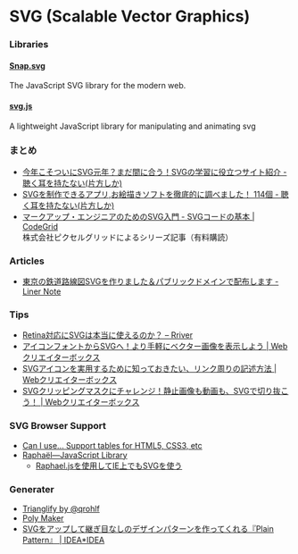 # SVG (Scalable Vector Graphics)


### Libraries

#### [Snap.svg](http://snapsvg.io/)
The JavaScript SVG library for the modern web.

#### [svg.js](http://www.svgjs.com/)
A lightweight JavaScript library for manipulating and animating svg


### まとめ

- [今年こそついにSVG元年？まだ間に合う！SVGの学習に役立つサイト紹介 - 聴く耳を持たない(片方しか)](http://d.hatena.ne.jp/rikuo/20131028)
- [SVGを制作できるアプリ,お絵描きソフトを徹底的に調べました！ 114個 - 聴く耳を持たない(片方しか)](http://d.hatena.ne.jp/rikuo/20140528)
- [マークアップ・エンジニアのためのSVG入門 - SVGコードの基本 | CodeGrid](https://app.codegrid.net/entry/svg-basic)  
  株式会社ピクセルグリッドによるシリーズ記事（有料購読）


### Articles

- [東京の鉄道路線図SVGを作りました＆パブリックドメインで配布します - Liner Note](http://note.openvista.jp/2014/svg-rail-map)


### Tips

- [Retina対応にSVGは本当に使えるのか？ – Rriver](http://parashuto.com/rriver/responsive-web/is-svg-good-for-high-res-screen-solutions)
- [アイコンフォントからSVGへ！より手軽にベクター画像を表示しよう | Webクリエイターボックス](http://www.webcreatorbox.com/tech/svg-vector/)
- [SVGアイコンを実用するために知っておきたい、リンク周りの記述方法 | Webクリエイターボックス](http://www.webcreatorbox.com/tech/svg-icon-link/)
- [SVGクリッピングマスクにチャレンジ！静止画像も動画も、SVGで切り抜こう！ | Webクリエイターボックス](http://www.webcreatorbox.com/tech/svg-mask/)


### SVG Browser Support

- [Can I use... Support tables for HTML5, CSS3, etc](http://caniuse.com/#cats=SVG)
- [Raphaël—JavaScript Library](http://raphaeljs.com/)
    - [Raphael.jsを使用してIE上でもSVGを使う](http://5for1.jp/archives/288)


### Generater

- [Trianglify by @qrohlf](http://qrohlf.com/trianglify/)
- [Poly Maker](http://lab.aerotwist.com/canvas/poly-maker/)
- [SVGをアップして継ぎ目なしのデザインパターンを作ってくれる『Plain Pattern』 | IDEA*IDEA](http://www.ideaxidea.com/archives/2014/09/plain_pattern.html)